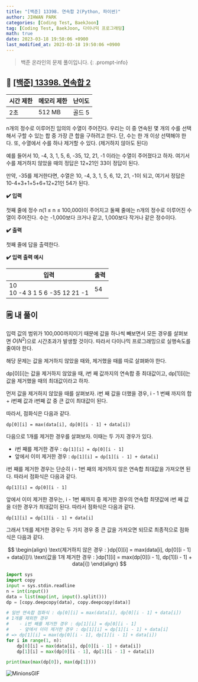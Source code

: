 ```yaml
---
title: "[백준] 13398. 연속합 2(Python, 파이썬)"
author: JIHWAN PARK
categories: [Coding Test, BaekJoon]
tag: [Coding Test, BaekJoon, 다이나믹 프로그래밍]
math: true
date: 2023-03-18 19:50:06 +0900
last_modified_at: 2023-03-18 19:50:06 +0900
---
```

> 백준 온라인의 문제 풀이입니다.
{: .prompt-info}

## 📖 <a href='https://www.acmicpc.net/problem/13398' target='_blank'>[백준] 13398. 연속합 2</a>

|시간 제한|메모리 제한|난이도|
|---|---|---|
|2초|512 MB|골드 5|

n개의 정수로 이루어진 임의의 수열이 주어진다. 우리는 이 중 연속된 몇 개의 수를 선택해서 구할 수 있는 합 중 가장 큰 합을 구하려고 한다. 단, 수는 한 개 이상 선택해야 한다. 또, 수열에서 수를 하나 제거할 수 있다. (제거하지 않아도 된다)

예를 들어서 10, -4, 3, 1, 5, 6, -35, 12, 21, -1 이라는 수열이 주어졌다고 하자. 여기서 수를 제거하지 않았을 때의 정답은 12+21인 33이 정답이 된다.

만약, -35를 제거한다면, 수열은 10, -4, 3, 1, 5, 6, 12, 21, -1이 되고, 여기서 정답은 10-4+3+1+5+6+12+21인 54가 된다.

**✔️ 입력**

첫째 줄에 정수 n(1 ≤ n ≤ 100,000)이 주어지고 둘째 줄에는 n개의 정수로 이루어진 수열이 주어진다. 수는 -1,000보다 크거나 같고, 1,000보다 작거나 같은 정수이다.

**✔️ 출력**

첫째 줄에 답을 출력한다.

**✔️ 입력 출력 예시**

|입력|출력|
|---|---|
|10<br>10 -4 3 1 5 6 -35 12 21 -1|54|


## 🗒️ 내 풀이
입력 값의 범위가 100,000까지이기 때문에 값을 하나씩 빼보면서 모든 경우를 살펴보면 $O(N^2)$으로 시간초과가 발생할 것이다. 따라서 다이나믹 프로그래밍으로 실행속도를 줄여야 한다.

해당 문제는 값을 제거하지 않았을 때와, 제거했을 때를 따로 살펴봐야 한다.

dp[0][i]는 값을 제거하지 않았을 때, i번 째 값까지의 연속합 중 최대값이고, dp[1][i]는 값을 제거했을 때의 최대값이라고 하자.

먼저 값을 제거하지 않았을 때를 살펴보자. i번 째 값을 더했을 경우, i - 1 번째 까지의 합 + i번째 값과 i번째 값 중 큰 값이 최대값이 된다.

따라서, 점화식은 다음과 같다.

`dp[0][i] = max(data[i], dp[0][i - 1] + data[i])`

다음으로 1개를 제거한 경우를 살펴보자. 이때는 두 가지 경우가 있다. 
- i번 째를 제거한 경우 : `dp[1][i] = dp[0][i - 1]`
- 앞에서 이미 제거한 경우 : `dp[1][i] = dp[1][i - 1] + data[i]`

i번 째를 제거한 경우는 단순히 i - 1번 째의 제거하지 않은 연속합 최대값을 가져오면 된다. 따라서 점화식은 다음과 같다.

`dp[1][i] = dp[0][i - 1]`

앞에서 이미 제거한 경우는, i - 1번 째까지 중 제거한 경우의 연속합 최댓값에 i번 째 값을 더한 경우가 최대값이 된다. 따라서 점화식은 다음과 같다.

`dp[1][i] = dp[1][i - 1] + data[i]`

그래서 1개를 제거한 경우는 두 가지 경우 중 큰 값을 가져오면 되므로 최종적으로 점화식은 다음과 같다.

$$
\begin{align}
\text{제거하지 않은 경우 : }dp[0][i] = max(data[i], dp[0][i - 1] + data[i])\\
\text{값을 1개 제거한 경우 : }dp[1][i] = max(dp[0][i - 1], dp[1][i - 1] + data[i])
\end{align}
$$



```python
import sys
import copy
input = sys.stdin.readline
n = int(input())
data = list(map(int, input().split()))
dp = [copy.deepcopy(data), copy.deepcopy(data)]

# 일반 연속합 점화식 : dp[0][i] = max(data[i], dp[0][i - 1] + data[i])
# 1개를 제외한 경우 
#    - i번 째를 제거한 경우 : dp[1][i] = dp[0][i - 1]
#    - 앞에서 이미 제거한 경우 : dp[1][i] = dp[1][i - 1] + data[i]
# => dp[1][i] = max(dp[0][i - 1], dp[1][i - 1] + data[i])
for i in range(1, n):
    dp[0][i] = max(data[i], dp[0][i - 1] + data[i])
    dp[1][i] = max(dp[0][i - 1], dp[1][i - 1] + data[i])

print(max(max(dp[0]), max(dp[1])))
```

![MinionsGIF](https://user-images.githubusercontent.com/76936390/225056853-6fd6c6e9-f78e-43c6-aea7-87f4da04a8f4.gif)